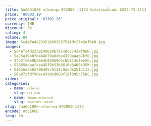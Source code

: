 ```yaml
---
title: SAA6D108E อะไหล่รถขุด 092000 -1173 ปั๊มฉีดน้ํามันเชื้อเพลิง 6222-73-1111
price: '80803.19'
price_original: '83302.26'
currency: THB
discount: 3%
rating: 4
volume: 89
image: Sc4efa4d233824062967514dc2743ef0eN.jpg
images:
  - Sc4efa4d233824062967514dc2743ef0eN.jpg
  - Sa25a1948fd484679a8cba4329aaab7bfQ.jpg
  - Sfb3fe0e9bd8e4b849b9d5cbb113efee2G.jpg
  - S2865ddaafac448f9b53b8616d6460435W.jpg
  - S163ed3565706405c9121c9acde2514113.jpg
  - S6a972fdf90ec43abbd688f19f895c758C.jpg
video: ''
categories:
  - name: เครื่องมือ
    slug: เคร-องม
  - name: วัดและการวิเคราะห์
    slug: ดและการว-เคราะห
slug: saa6d108e-อะไหล-รถข-092000-1173
encode: oocZ0G6
lang: th
---
```

  